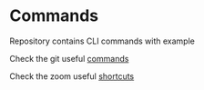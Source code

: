 # Commands
Repository contains CLI commands with example


Check the git useful [commands](https://github.com/ucguy4u/commands/blob/master/git_commands.md)

Check the zoom useful [shortcuts](https://github.com/ucguy4u/commands/blob/master/zoom.md)
